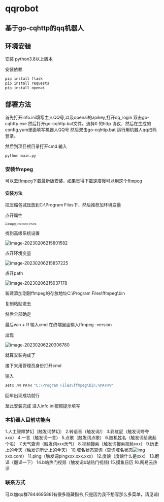# qqrobot
## 基于go-cqhttp的qq机器人

## 环境安装

安装 python3.8以上版本

安装依赖

~~~python
pip install flask
pip install requests
pip install openai
~~~



## 部署方法


首先打开info.ini填写主人QQ号,以及openai的apikey,打开qq_login 双击go-cqhttp.exe 然后打开go-cqhttp.bat文件。选择0 的http 协议，然后在生成的config.yum里面填写机器人QQ号 然后双击go-cqhttp.bat 运行用机器人qq扫码登录。

然后到项目根目录打开cmd 输入

~~~cmd
python main.py
~~~

### 安装ffmpeg

可以去[ffmpeg](https://ffmpeg.org/download.html)下载最新版安装，如果觉得下载速度慢可以用这个[ffmpeg](https://pan.baidu.com/s/1fjNt_ETij787CtEQvXi9PA?pwd=02uw )


#### 安装方法

把压缩包减压放到C:\Program Files下，然后推荐加环境变量

点开属性

<img src="https://github.com/luoguixin/qqrobot/blob/main/%E5%B1%8F%E5%B9%95%E6%88%AA%E5%9B%BE_20230206_215454.png" alt="屏幕截图_20230206_215454" style="zoom:50%;" />

找到高级系统设置

![image-20230206215801582](https://github.com/luoguixin/qqrobot/blob/main/%E5%B1%8F%E5%B9%95%E6%88%AA%E5%9B%BE_20230206_215744.png)

点开环境变量

![image-20230206215857225](https://github.com/luoguixin/qqrobot/blob/main/%E5%B1%8F%E5%B9%95%E6%88%AA%E5%9B%BE_20230206_215842.png)



点开path

![image-20230206215937178](https://github.com/luoguixin/qqrobot/blob/main/%E5%B1%8F%E5%B9%95%E6%88%AA%E5%9B%BE_20230206_215915.png
)

新建添加刚刚ffmpeg的存放地址C:\Program Files\ffmpeg\bin

复制粘贴进去

然后全部确定

最后win + R 输入cmd  在终端里面输入ffmpeg -version

出现

![image-20230206220306780](https://github.com/luoguixin/qqrobot/blob/main/%E5%B1%8F%E5%B9%95%E6%88%AA%E5%9B%BE_20230206_220301.png)

就算安装完成了

接下来用管理员身份打开cmd

输入

~~~python
setx /M PATH "C:\Program Files\ffmpeg\bin;%PATH%"
~~~

回车出现成功就行

至此安装完成
进入info.ini按照提示填写

### 本机器人目前功能有


1.人工智障梦幻（触发词梦幻）
2.转语音（触发词/）
3.彩虹屁（触发词夸夸xxx）
4.一言（触发词一言）
5.点歌（触发词点歌）
6.随机姓名（触发词给我起个名）
7.天气查询（触发词xxx天气）
8.视频搜索（触发词搜索视频xxx）
9.历史上的今天（触发词历史上的今天）
10.域名状态查询（查询域名状态![img](file:///C:\Users\30524\AppData\Roaming\Tencent\QQ\Temp\`7_{~]GF$3{MOQ4V_}PH]YC.png)xxx.com）
11.ping（触发词pingxxx.xxx.xxx）
12.度娘（度娘什么是xxx）
13.翻译（翻译一下）
14.b站热门视频（触发词b站热门视频)
15.摸鱼日历
16.网易云热评

### 联系方式

可以加qq群784469588(有很多隐藏指令,只是因为我不想写那么多菜单，请见谅)
